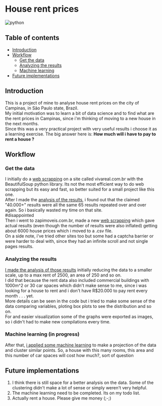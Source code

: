 # House rent prices
![python](https://img.shields.io/pypi/pyversions/sealion?color=blueviolet&style=plastic)
## Table of contents
- [Introduction](#introduction)
- [Workflow](#workflow)
    - [Get the data](#get-the-data)
    - [Analyzing the results](#analyzing-the-results)
    - [Machine learning](#machine-learning)
- [Future implementations](#future-implementations)


## Introduction
This is a project of mine to analyse house rent prices on the city of Campinas, in São Paulo state, Brazil.  
My initial motivation was to learn a bit of data science and to find what are the rent prices in Campinas, since i'm thinking of moving to a new house in the next months.  
Since this was a very practical project with very useful results i choose it as a learning exercise. 
The big answer here is: **How much will i have to pay to rent a house ?**

## Workflow  
### Get the data
I initially do a [web scrapping](Web_scrapping_vivareal.py) on a site called vivareal.com.br with the BeautifulSoup python library. Its not the most efficient way to do web scrapping but its easy and fast, so better suited for a small project like this one.  
After I made the [analysis of the results](Analisys_vivareal.py), i found out that the claimed "40.000+" results were all the same 65 results repeated over and over again. So i basically wasted my time on that site.  
#disappointed  
Then  i went to zapimoveis.com.br, made a new [web scrapping](Web_scrapping_zap.py) which gave actual results (even though the number of results were also inflated) getting about 6000 house prices which i moved to a .csv file.  
On a side note, i've tried other sites too but some had a captcha barrier or were harder to deal with, since they had an infinite scroll and not single pages results.  

### Analyzing the results
[I made the analysis of those results](Analisys_zap.py) initially reducing the data to a smaller scale, up to a max rent of 2500, an area of 250 and so on.  
I did that because the rent data also included commercial buildings with 1000m^2 or 30 car spaces which didn't make sense to me, since i was looking for a house to rent and i don't have R$20.000 to pay rent every month . . . yet.  
More details can be seen in the code but i tried to make some sense of the data comparing variables, ploting box plots to see the distribution and so on.  
For and easier visualization some of the graphs were exported as images, so i didn't had to make new compilations every time.  

### Machine learning (in progress)
After that, [i applied some machine learning](Machine_learning.py) to make a projection of the data and cluster similar points.
So, a house with this many rooms, this area and this number of car spaces will cost how much?, sort of question

## Future implementations
1. I think there is still space for a better analysis on the data. Some of the clustering didn't make a lot of sense or simply weren't very helpful.
2. The machine learning need to be completed. Its on my todo list.
3. Actually rent a house. Please give me money (;-;)
